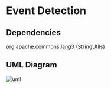 # Event Detection

## Dependencies
[org.apache.commons.lang3 (StringUtils)](http://commons.apache.org/proper/commons-lang/)

## UML Diagram
![uml](https://kkontagion.files.wordpress.com/2017/11/uml.png)
